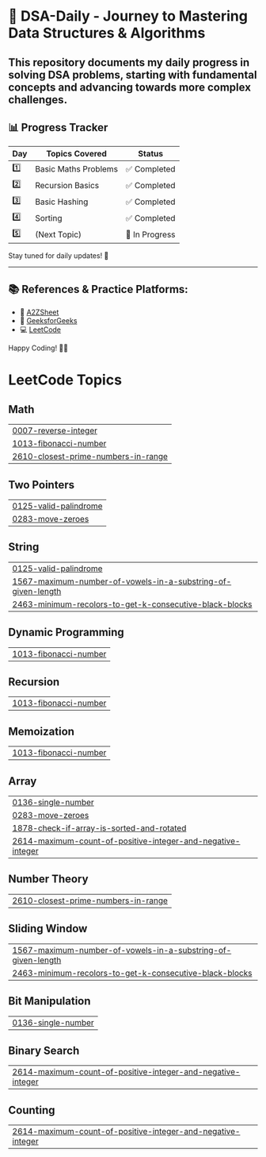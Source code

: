 # 🚀 DSA-Daily - Journey to Mastering Data Structures & Algorithms  

This repository documents my **daily progress** in solving **DSA problems**, starting with fundamental concepts and advancing towards more complex challenges.  
---

## 📊 **Progress Tracker**  
| Day  | Topics Covered | Status |
|------|---------------|--------|
| 1️⃣  | Basic Maths Problems | ✅ Completed |
| 2️⃣  | Recursion Basics | ✅ Completed |
| 3️⃣  | Basic Hashing | ✅ Completed |
| 4️⃣  | Sorting | ✅ Completed |
| 5️⃣  | (Next Topic) | 🔄 In Progress |

Stay tuned for daily updates! 🚀  

---

## 📚 **References & Practice Platforms:**  
- 🎥 [A2ZSheet](https://takeuforward.org/strivers-a2z-dsa-course/strivers-a2z-dsa-course-sheet-2/)  
- 📖 [GeeksforGeeks](https://www.geeksforgeeks.org/)  
- 💻 [LeetCode](https://leetcode.com/)  

Happy Coding! 🎯✨  

<!---LeetCode Topics Start-->
# LeetCode Topics
## Math
|  |
| ------- |
| [0007-reverse-integer](https://github.com/gunjanghate/DSA-Daily/tree/master/0007-reverse-integer) |
| [1013-fibonacci-number](https://github.com/gunjanghate/DSA-Daily/tree/master/1013-fibonacci-number) |
| [2610-closest-prime-numbers-in-range](https://github.com/gunjanghate/DSA-Daily/tree/master/2610-closest-prime-numbers-in-range) |
## Two Pointers
|  |
| ------- |
| [0125-valid-palindrome](https://github.com/gunjanghate/DSA-Daily/tree/master/0125-valid-palindrome) |
| [0283-move-zeroes](https://github.com/gunjanghate/DSA-Daily/tree/master/0283-move-zeroes) |
## String
|  |
| ------- |
| [0125-valid-palindrome](https://github.com/gunjanghate/DSA-Daily/tree/master/0125-valid-palindrome) |
| [1567-maximum-number-of-vowels-in-a-substring-of-given-length](https://github.com/gunjanghate/DSA-Daily/tree/master/1567-maximum-number-of-vowels-in-a-substring-of-given-length) |
| [2463-minimum-recolors-to-get-k-consecutive-black-blocks](https://github.com/gunjanghate/DSA-Daily/tree/master/2463-minimum-recolors-to-get-k-consecutive-black-blocks) |
## Dynamic Programming
|  |
| ------- |
| [1013-fibonacci-number](https://github.com/gunjanghate/DSA-Daily/tree/master/1013-fibonacci-number) |
## Recursion
|  |
| ------- |
| [1013-fibonacci-number](https://github.com/gunjanghate/DSA-Daily/tree/master/1013-fibonacci-number) |
## Memoization
|  |
| ------- |
| [1013-fibonacci-number](https://github.com/gunjanghate/DSA-Daily/tree/master/1013-fibonacci-number) |
## Array
|  |
| ------- |
| [0136-single-number](https://github.com/gunjanghate/DSA-Daily/tree/master/0136-single-number) |
| [0283-move-zeroes](https://github.com/gunjanghate/DSA-Daily/tree/master/0283-move-zeroes) |
| [1878-check-if-array-is-sorted-and-rotated](https://github.com/gunjanghate/DSA-Daily/tree/master/1878-check-if-array-is-sorted-and-rotated) |
| [2614-maximum-count-of-positive-integer-and-negative-integer](https://github.com/gunjanghate/DSA-Daily/tree/master/2614-maximum-count-of-positive-integer-and-negative-integer) |
## Number Theory
|  |
| ------- |
| [2610-closest-prime-numbers-in-range](https://github.com/gunjanghate/DSA-Daily/tree/master/2610-closest-prime-numbers-in-range) |
## Sliding Window
|  |
| ------- |
| [1567-maximum-number-of-vowels-in-a-substring-of-given-length](https://github.com/gunjanghate/DSA-Daily/tree/master/1567-maximum-number-of-vowels-in-a-substring-of-given-length) |
| [2463-minimum-recolors-to-get-k-consecutive-black-blocks](https://github.com/gunjanghate/DSA-Daily/tree/master/2463-minimum-recolors-to-get-k-consecutive-black-blocks) |
## Bit Manipulation
|  |
| ------- |
| [0136-single-number](https://github.com/gunjanghate/DSA-Daily/tree/master/0136-single-number) |
## Binary Search
|  |
| ------- |
| [2614-maximum-count-of-positive-integer-and-negative-integer](https://github.com/gunjanghate/DSA-Daily/tree/master/2614-maximum-count-of-positive-integer-and-negative-integer) |
## Counting
|  |
| ------- |
| [2614-maximum-count-of-positive-integer-and-negative-integer](https://github.com/gunjanghate/DSA-Daily/tree/master/2614-maximum-count-of-positive-integer-and-negative-integer) |
<!---LeetCode Topics End-->
